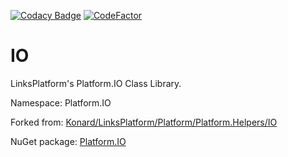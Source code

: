 [![Codacy Badge](https://api.codacy.com/project/badge/Grade/8b11296f878a4f568db9b2d7fbb4ac48)](https://app.codacy.com/app/drakonard/IO?utm_source=github.com&utm_medium=referral&utm_content=linksplatform/IO&utm_campaign=Badge_Grade_Dashboard)
[![CodeFactor](https://www.codefactor.io/repository/github/linksplatform/io/badge)](https://www.codefactor.io/repository/github/linksplatform/io)

# IO

LinksPlatform's Platform.IO Class Library.

Namespace: Platform.IO

Forked from: [Konard/LinksPlatform/Platform/Platform.Helpers/IO](https://github.com/Konard/LinksPlatform/tree/690ac2490d0a18c0071743bcf59958c0267e0166/Platform/Platform.Helpers/IO)

NuGet package: [Platform.IO](https://www.nuget.org/packages/Platform.IO)
